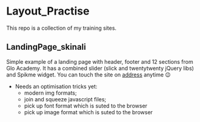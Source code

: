 # Layout_Practise
  This repo is a collection of my training sites.

## LandingPage_skinali

  Simple example of a landing page with header, footer and 12 sections from Glo Academy. It has a combined slider (slick
and twentytwenty jQuery libs) and Spikme widget.
     You can touch the site on [address](http://u55180.onhh.ru) anytime :wink:
* Needs an optimisation tricks yet:
    * modern img formats;
    * join and squeeze javascript files;
    * pick up font format which is suted to the browser
    * pick up image format which is suted to the browser
